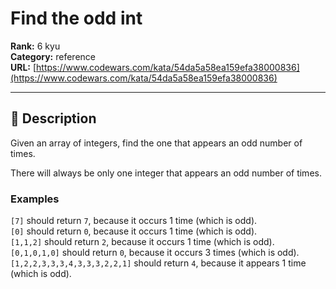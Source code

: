 # Find the odd int

**Rank:** 6 kyu  
**Category:** reference  
**URL:** [https://www.codewars.com/kata/54da5a58ea159efa38000836](https://www.codewars.com/kata/54da5a58ea159efa38000836)

---

## 📝 Description

Given an array of integers, find the one that appears an odd number of times.

There will always be only one integer that appears an odd number of times.


### Examples

`[7]` should return `7`, because it occurs 1 time (which is odd).  
`[0]` should return `0`, because it occurs 1 time (which is odd).  
`[1,1,2]` should return `2`, because it occurs 1 time (which is odd).  
`[0,1,0,1,0]` should return `0`, because it occurs 3 times (which is odd).  
`[1,2,2,3,3,3,4,3,3,3,2,2,1]` should return `4`, because it appears 1 time (which is odd).
